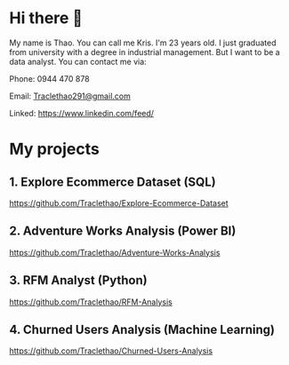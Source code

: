 # Hi there 👋
My name is Thao. You can call me Kris. I'm 23 years old. I just graduated from university with a degree in industrial management. But I want to be a data analyst. You can contact me via:

  Phone: 0944 470 878
  
  Email: Traclethao291@gmail.com 
  
  Linked: https://www.linkedin.com/feed/ 
  
# My projects 
## 1. Explore Ecommerce Dataset (SQL) 
https://github.com/Traclethao/Explore-Ecommerce-Dataset 

## 2. Adventure Works Analysis (Power BI)
https://github.com/Traclethao/Adventure-Works-Analysis

## 3. RFM Analyst (Python) 
https://github.com/Traclethao/RFM-Analysis

## 4. Churned Users Analysis (Machine Learning) 
https://github.com/Traclethao/Churned-Users-Analysis 

<!--
**Traclethao/Traclethao** is a ✨ _special_ ✨ repository because its `README.md` (this file) appears on your GitHub profile.

Here are some ideas to get you started:

- 🔭 I’m currently working on ...
- 🌱 I’m currently learning ...
- 👯 I’m looking to collaborate on ...
- 🤔 I’m looking for help with ...
- 💬 Ask me about ...
- 📫 How to reach me: ...
- 😄 Pronouns: ...
- ⚡ Fun fact: ...
-->

